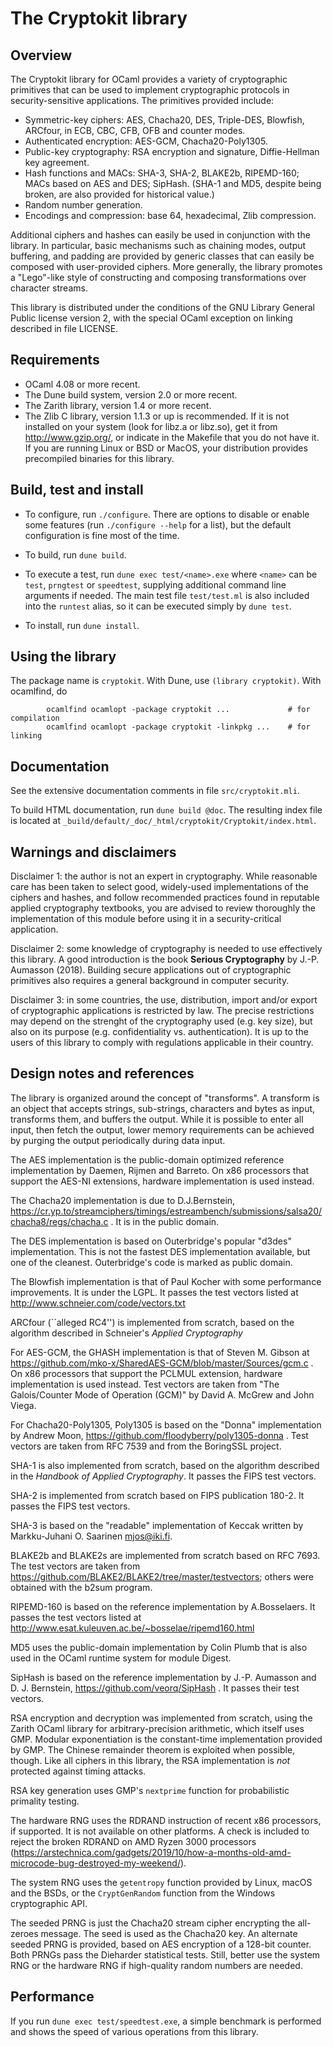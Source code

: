 # The Cryptokit library

## Overview

The Cryptokit library for OCaml provides a variety of cryptographic primitives that can be used to implement cryptographic protocols in security-sensitive applications.  The primitives provided include:

* Symmetric-key ciphers: AES, Chacha20, DES, Triple-DES, Blowfish, ARCfour, in ECB, CBC, CFB, OFB and counter modes.
* Authenticated encryption: AES-GCM, Chacha20-Poly1305.
* Public-key cryptography: RSA encryption and signature, Diffie-Hellman key agreement.
* Hash functions and MACs: SHA-3, SHA-2, BLAKE2b, RIPEMD-160; MACs based on AES and DES; SipHash.  (SHA-1 and MD5, despite being broken, are also provided for historical value.)
* Random number generation.
* Encodings and compression: base 64, hexadecimal, Zlib compression.

Additional ciphers and hashes can easily be used in conjunction with the library.  In particular, basic mechanisms such as chaining modes, output buffering, and padding are provided by generic classes that can easily be composed with user-provided ciphers.  More generally, the library promotes a "Lego"-like style of constructing and composing transformations over character streams.

This library is distributed under the conditions of the GNU Library General Public license version 2, with the special OCaml exception on linking described in file LICENSE.

## Requirements

* OCaml 4.08 or more recent.
* The Dune build system, version 2.0 or more recent.
* The Zarith library, version 1.4 or more recent.
* The Zlib C library, version 1.1.3 or up is recommended. If it is not installed on your system (look for libz.a or libz.so), get it from http://www.gzip.org/, or indicate in the Makefile that you do not have it.  If you are running Linux or BSD or MacOS, your distribution provides precompiled binaries for this library.

## Build, test and install

* To configure, run `./configure`.  There are options to disable or enable some features (run `./configure --help` for a list), but the default configuration is fine most of the time.

* To build, run `dune build`.

* To execute a test, run `dune exec test/<name>.exe` where `<name>` can be `test`,
  `prngtest` or `speedtest`, supplying additional command line arguments if needed.
  The main test file `test/test.ml` is also included into the `runtest` alias, so it
  can be executed simply by `dune test`.

* To install, run `dune install`.

## Using the library

The package name is `cryptokit`.  With Dune, use `(library cryptokit)`.  With ocamlfind, do
```
        ocamlfind ocamlopt -package cryptokit ...             # for compilation
        ocamlfind ocamlopt -package cryptokit -linkpkg ...    # for linking
```

## Documentation

See the extensive documentation comments in file `src/cryptokit.mli`.

To build HTML documentation, run `dune build @doc`. The resulting index file is
located at `_build/default/_doc/_html/cryptokit/Cryptokit/index.html`.

## Warnings and disclaimers

Disclaimer 1: the author is not an expert in cryptography.  While reasonable care has been taken to select good, widely-used implementations of the ciphers and hashes, and follow recommended practices found in reputable applied cryptography textbooks, you are advised to review thoroughly the implementation of this module before using it in a security-critical application.

Disclaimer 2: some knowledge of cryptography is needed to use effectively this library.  A good introduction is the book __Serious Cryptography__ by J.-P. Aumasson (2018).  Building secure applications out of cryptographic primitives also requires a general background in computer security.

Disclaimer 3: in some countries, the use, distribution, import and/or export of cryptographic applications is restricted by law. The precise restrictions may depend on the strenght of the cryptography used (e.g. key size), but also on its purpose (e.g. confidentiality vs. authentication).  It is up to the users of this library to comply with regulations applicable in their country.

## Design notes and references

The library is organized around the concept of "transforms".  A transform is an object that accepts strings, sub-strings, characters and bytes as input, transforms them, and buffers the output.  While it is possible to enter all input, then fetch the output, lower memory requirements can be achieved by purging the output periodically during data input.

The AES implementation is the public-domain optimized reference implementation by Daemen, Rijmen and Barreto.  On x86 processors that support the AES-NI extensions, hardware implementation is used instead.

The Chacha20 implementation is due to D.J.Bernstein, https://cr.yp.to/streamciphers/timings/estreambench/submissions/salsa20/chacha8/regs/chacha.c . It is in the public domain.

The DES implementation is based on Outerbridge's popular "d3des" implementation.  This is not the fastest DES implementation available, but one of the cleanest.  Outerbridge's code is marked as public domain.

The Blowfish implementation is that of Paul Kocher with some performance improvements.  It is under the LGPL.  It passes the test vectors listed at http://www.schneier.com/code/vectors.txt

ARCfour (``alleged RC4'') is implemented from scratch, based on the algorithm described in Schneier's _Applied Cryptography_

For AES-GCM, the GHASH implementation is that of Steven M. Gibson at https://github.com/mko-x/SharedAES-GCM/blob/master/Sources/gcm.c .  On x86 processors that support the PCLMUL extension, hardware implementation is used instead.  Test vectors are taken from "The Galois/Counter Mode of Operation (GCM)" by David A. McGrew and John Viega.

For Chacha20-Poly1305,  Poly1305 is based on the "Donna" implementation by Andrew Moon, https://github.com/floodyberry/poly1305-donna .  Test vectors are taken from RFC 7539 and from the BoringSSL project.

SHA-1 is also implemented from scratch, based on the algorithm described in the _Handbook of Applied Cryptography_.   It passes the FIPS test vectors.

SHA-2 is implemented from scratch based on FIPS publication 180-2.  It passes the FIPS test vectors.

SHA-3 is based on the "readable" implementation of Keccak written by Markku-Juhani O. Saarinen <mjos@iki.fi>.

BLAKE2b and BLAKE2s are implemented from scratch based on RFC 7693.  The test vectors are taken from https://github.com/BLAKE2/BLAKE2/tree/master/testvectors; others were obtained with the b2sum program.

RIPEMD-160 is based on the reference implementation by A.Bosselaers. It passes the test vectors listed at http://www.esat.kuleuven.ac.be/~bosselae/ripemd160.html

MD5 uses the public-domain implementation by Colin Plumb that is also used in the OCaml runtime system for module Digest.

SipHash is based on the reference implementation by J.-P. Aumasson and D. J. Bernstein, https://github.com/veorq/SipHash .  It passes their test vectors.

RSA encryption and decryption was implemented from scratch, using the Zarith OCaml library for arbitrary-precision arithmetic, which itself uses GMP.  Modular  exponentiation is the constant-time implementation provided by GMP.  The Chinese remainder theorem is exploited when possible, though.  Like all ciphers in this library, the RSA implementation is *not* protected against timing attacks.

RSA key generation uses GMP's `nextprime` function for probabilistic primality testing.

The hardware RNG uses the RDRAND instruction of recent x86 processors, if supported.  It is not available on other platforms.  A check is included to reject the broken RDRAND on AMD Ryzen 3000 processors (https://arstechnica.com/gadgets/2019/10/how-a-months-old-amd-microcode-bug-destroyed-my-weekend/).

The system RNG uses the `getentropy` function provided by Linux, macOS and the BSDs, or the `CryptGenRandom` function from the Windows cryptographic API.

The seeded PRNG is just the Chacha20 stream cipher encrypting the all-zeroes message.  The seed is used as the Chacha20 key.  An alternate seeded PRNG is provided, based on AES encryption of a 128-bit counter.  Both PRNGs pass the Dieharder statistical tests.  Still, better use the system RNG or the hardware RNG if high-quality random numbers are needed.

## Performance

If you run `dune exec test/speedtest.exe`, a simple benchmark is performed and shows the speed of various operations from this library.
